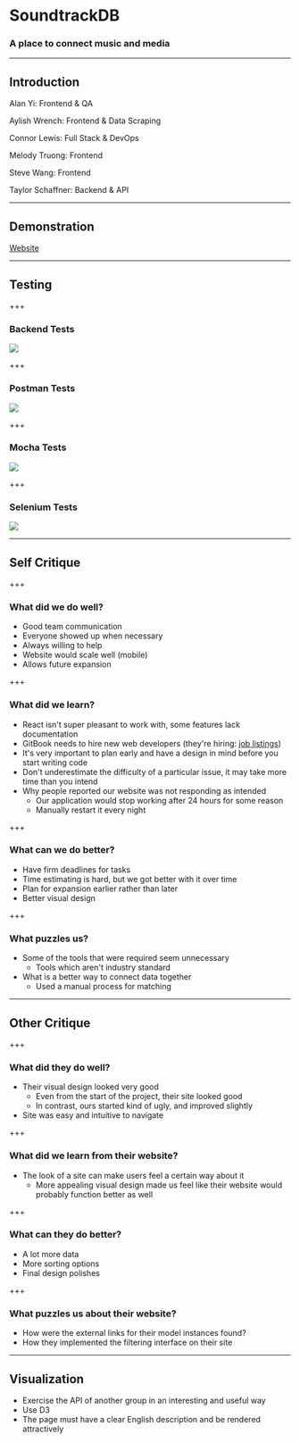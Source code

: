 # SoundtrackDB

### A place to connect music and media

---

## Introduction

Alan Yi: Frontend & QA

Aylish Wrench: Frontend & Data Scraping 

Connor Lewis: Full Stack & DevOps

Melody Truong: Frontend

Steve Wang: Frontend 

Taylor Schaffner: Backend & API 

---

## Demonstration
[Website](http://soundtrackdb.me)

---

## Testing

+++

### Backend Tests

![](https://raw.githubusercontent.com/connormlewis/idb/git-pitch/testing-images/backend.png)

+++

### Postman Tests

![](https://raw.githubusercontent.com/connormlewis/idb/git-pitch/testing-images/postman.png)

+++

### Mocha Tests

![](https://raw.githubusercontent.com/connormlewis/idb/git-pitch/testing-images/mocha.png)

+++

### Selenium Tests

![](https://raw.githubusercontent.com/connormlewis/idb/git-pitch/testing-images/selenium.png)

---

## Self Critique

+++

### What did we do well?
- Good team communication
- Everyone showed up when necessary
- Always willing to help
- Website would scale well (mobile)
- Allows future expansion

+++

### What did we learn?
- React isn't super pleasant to work with, some features lack documentation
- GitBook needs to hire new web developers (they're hiring: [job listings](https://gitbook.workable.com/))
- It's very important to plan early and have a design in mind before you start writing code
- Don't underestimate the difficulty of a particular issue, it may take more time than you intend
- Why people reported our website was not responding as intended
    - Our application would stop working after 24 hours for some reason
    - Manually restart it every night

+++

### What can we do better?
- Have firm deadlines for tasks
- Time estimating is hard, but we got better with it over time
- Plan for expansion earlier rather than later
- Better visual design

+++

### What puzzles us?
- Some of the tools that were required seem unnecessary
    - Tools which aren't industry standard
- What is a better way to connect data together
    - Used a manual process for matching

---

## Other Critique

+++

### What did they do well?
- Their visual design looked very good
    - Even from the start of the project, their site looked good
    - In contrast, ours started kind of ugly, and improved slightly
- Site was easy and intuitive to navigate

+++

### What did we learn from their website?
- The look of a site can make users feel a certain way about it
    - More appealing visual design made us feel like their website would probably function better as well

+++

### What can they do better?
- A lot more data
- More sorting options
- Final design polishes

+++

### What puzzles us about their website?
- How were the external links for their model instances found? 
- How they implemented the filtering interface on their site

---

## Visualization

- Exercise the API of another group in an interesting and useful way
- Use D3
- The page must have a clear English description and be rendered attractively